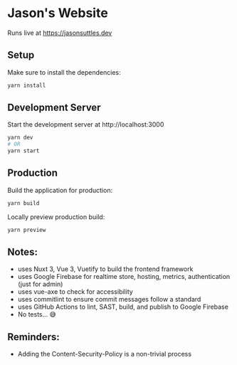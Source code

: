 # Jason's Website

Runs live at https://jasonsuttles.dev

## Setup

Make sure to install the dependencies:

```bash
yarn install
```

## Development Server

Start the development server at http://localhost:3000

```bash
yarn dev
# OR
yarn start
```

## Production

Build the application for production:

```bash
yarn build
```

Locally preview production build:

```bash
yarn preview
```

## Notes:

- uses Nuxt 3, Vue 3, Vuetify to build the frontend framework
- uses Google Firebase for realtime store, hosting, metrics, authentication (just for admin)
- uses vue-axe to check for accessibility
- uses commitlint to ensure commit messages follow a standard
- uses GitHub Actions to lint, SAST, build, and publish to Google Firebase
- No tests... 😅

## Reminders:

- Adding the Content-Security-Policy is a non-trivial process
